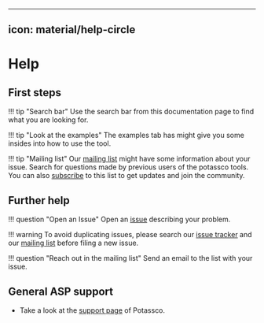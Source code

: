 ______________________________________________________________________

## icon: material/help-circle

# Help

## First steps

!!! tip "Search bar" Use the search bar from this documentation page to find
what you are looking for.

!!! tip "Look at the examples" The examples tab has might give you some insides
into how to use the tool.

!!! tip "Mailing list" Our [mailing list][mailing_list] might have some
information about your issue. Search for questions made by previous users of
the potassco tools. You can also [subscribe] to this list to get updates and
join the community.

## Further help

!!! question "Open an Issue" Open an [issue][new_issue] describing your
problem.

!!! warning To avoid duplicating issues, please search our
[issue tracker][issues] and our [mailing list][mailing_list] before filing a
new issue.

!!! question "Reach out in the mailing list" Send an email to the list with
your issue.

## General ASP support

- Take a look at the [support page][support_page] of Potassco.

[issues]: https://github.com/potassco/coom-suite/issues
[mailing_list]: https://sourceforge.net/p/potassco/mailman/potassco-users/
[new_issue]: https://github.com/potassco/coom-suite/issues/new
[subscribe]: https://sourceforge.net/projects/potassco/lists/potassco-users/
[support_page]: https://potassco.org/support/
